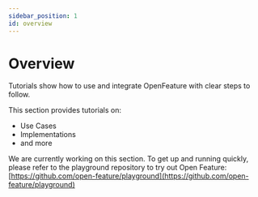 ```yaml
---
sidebar_position: 1
id: overview
---
```


# Overview

Tutorials show how to use and integrate OpenFeature with clear steps to follow.

This section provides tutorials on:
- Use Cases
- Implementations
- and more

We are currently working on this section. 
To get up and running quickly, please refer to the playground repository to try out Open Feature: [https://github.com/open-feature/playground](https://github.com/open-feature/playground)